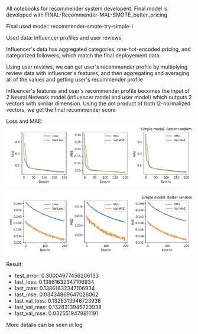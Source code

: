 All notebooks for recommender system developent. Final model is developed with FINAL-Recommender-MAL-SMOTE_better_pricing

Final used model: recommender-smote-try-simple-I

Used data: influencer profiles and user reviews

Influencer's data has aggregated categories, one-hot-encoded pricing, and categorized followers, which match the final deployement data.

Using user reviews, we can get user's recommender profile by multiplying review data with influencer's features, and then aggregating and averaging all of the values and getting user's recommender profile

Influencer's features and user's recommender profile becomes the input of 2 Neural Network model (influencer model and user model) which outputs 2 vectors with similar dimension. Using the dot product of both l2-normalized vectors, we get the final recommender score

Loss and MAE:
![First 200 epoch](images/recommender-smote-try-simple.png)

![Second 200 epoch](images/recommender-smote-try-simple-I.png)

Result:
* test_error: 0.30004977456206133
* last_loss: 0.13861632347106934
* last_mae: 0.13861632347106934
* last_mse: 0.03434869647026062
* last_val_loss: 0.1328313946723938
* last_val_mae: 0.1328313946723938
* last_val_mse: 0.0325519479811191

More details can be seen in log